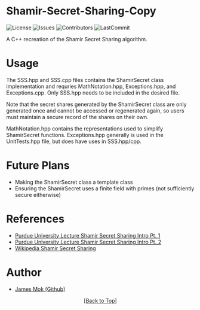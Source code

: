 <a name="page-top"></a>
# Shamir-Secret-Sharing-Copy
![License](https://img.shields.io/github/license/hoodieman0/Shamir-Secret-Sharing-Copy?style=plastic) 
![Issues](https://img.shields.io/github/issues/hoodieman0/Shamir-Secret-Sharing-Copy?style=plastic)
![Contributors](https://img.shields.io/github/contributors/hoodieman0/Shamir-Secret-Sharing-Copy?color=Red&style=plastic)
![LastCommit](https://img.shields.io/github/last-commit/hoodieman0/Shamir-Secret-Sharing-Copy?style=plastic)

A C++ recreation of the Shamir Secret Sharing algorithm. 

# Usage
The SSS.hpp and SSS.cpp files contains the ShamirSecret class implementation and requries MathNotation.hpp, Exceptions.hpp, and Exceptions.cpp. Only SSS.hpp needs to be included in the desired file.


Note that the secret shares generated by the ShamirSecret class are only generated once and cannot be accessed or regenerated again, so users must maintain a secure record of the shares on their own.


MathNotation.hpp contains the representations used to simplify ShamirSecret functions. Exceptions.hpp generally is used in the UnitTests.hpp file, but does have uses in SSS.hpp/cpp.

# Future Plans
* Making the ShamirSecret class a template class
* Ensuring the ShamirSecret uses a finite field with primes (not sufficiently secure eitherwise)

# References
* [Purdue University Lecture Shamir Secret Sharing Intro Pt. 1](https://www.cs.purdue.edu/homes/hmaji/teaching/Fall%202020/lectures/08.pdf)
* [Purdue University Lecture Shamir Secret Sharing Intro Pt. 2](https://www.cs.purdue.edu/homes/hmaji/teaching/Fall%202020/lectures/09.pdf)
* [Wikipedia Shamir Secret Sharing](https://en.wikipedia.org/wiki/Shamir%27s_secret_sharing#Computationally_efficient_approach)

# Author
* [James Mok (Github)](https://github.com/hoodieman0)

<a href="#page-top"><p style="text-align: center;">[Back to Top]</p></a>